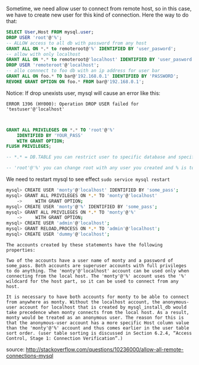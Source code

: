 Sometime, we need allow user to connect from remote host, so in this case, 
we have to create new user for this kind of connection. Here the way to do that: 
```sql
SELECT User,Host FROM mysql.user;
DROP USER 'root'@'%';
-- ALLOW access to all db with password from any host
GRANT ALL ON *.* to remoteroot@'%' IDENTIFIED BY 'user_pasword';
-- allow with only localhost
GRANT ALL ON *.* to remoteroot@'localhost' IDENTIFIED BY 'user_pasword';
DROP USER 'remoteroot'@'localhost';
-- allo connnect to foo db with an ip address for user bar
GRANT ALL ON foo.* TO bar@'192.168.0.1' IDENTIFIED BY 'PASSWORD';
REVOKE GRANT OPTION ON foo.* FROM bar@'192.168.0.1';
```
Notice: If drop unexists user, mysql will cause an error like this:

```
ERROR 1396 (HY000): Operation DROP USER failed for 'testuser'@'localhost'
```

```sql


GRANT ALL PRIVILEGES ON *.* TO 'root'@'%' 
    IDENTIFIED BY 'YOUR_PASS' 
    WITH GRANT OPTION;
FLUSH PRIVILEGES;  

-- *.* = DB.TABLE you can restrict user to specific database and specific table.

-- 'root'@'%' you can change root with any user you created and % is to allow all IP. You can restrict it by changing %.168.1.1 etc too.

```
We need to restart mysql to see effect
```sudo service mysql restart```
```bash
mysql> CREATE USER 'monty'@'localhost' IDENTIFIED BY 'some_pass';
mysql> GRANT ALL PRIVILEGES ON *.* TO 'monty'@'localhost'
    ->     WITH GRANT OPTION;
mysql> CREATE USER 'monty'@'%' IDENTIFIED BY 'some_pass';
mysql> GRANT ALL PRIVILEGES ON *.* TO 'monty'@'%'
    ->     WITH GRANT OPTION;
mysql> CREATE USER 'admin'@'localhost';
mysql> GRANT RELOAD,PROCESS ON *.* TO 'admin'@'localhost';
mysql> CREATE USER 'dummy'@'localhost';
```



    The accounts created by these statements have the following properties:

    Two of the accounts have a user name of monty and a password of some_pass. Both accounts are superuser accounts with full privileges to do anything. The 'monty'@'localhost' account can be used only when connecting from the local host. The 'monty'@'%' account uses the '%' wildcard for the host part, so it can be used to connect from any host.

    It is necessary to have both accounts for monty to be able to connect from anywhere as monty. Without the localhost account, the anonymous-user account for localhost that is created by mysql_install_db would take precedence when monty connects from the local host. As a result, monty would be treated as an anonymous user. The reason for this is that the anonymous-user account has a more specific Host column value than the 'monty'@'%' account and thus comes earlier in the user table sort order. (user table sorting is discussed in Section 6.2.4, “Access Control, Stage 1: Connection Verification”.)

source: http://stackoverflow.com/questions/10236000/allow-all-remote-connections-mysql
